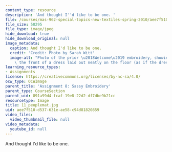 ```yaml
---
content_type: resource
description: 'And thought I''d like to be one. '
file: /courses/mas-962-special-topics-new-textiles-spring-2010/aee7f510d537631eae58c94d81820859_11_peoplemat.jpg
file_size: 50295
file_type: image/jpeg
hide_download: true
hide_download_original: null
image_metadata:
  caption: And thought I'd like to be one.
  credit: 'Credit: Photo by Sarah Witt'
  image-alt: "Photo of the prior \u2018Welcome\u2019 embroidery, showing it was on\
    \ the front of a dress laid out neatly on the floor (as if the dress is a doormat)."
learning_resource_types:
- Assignments
license: https://creativecommons.org/licenses/by-nc-sa/4.0/
ocw_type: OCWImage
parent_title: 'Assignment 8: Sassy Embroidery'
parent_type: CourseSection
parent_uid: 891a99d4-fcaf-19e8-22d2-df7dbe9b21cc
resourcetype: Image
title: 11_peoplemat.jpg
uid: aee7f510-d537-631e-ae58-c94d81820859
video_files:
  video_thumbnail_file: null
video_metadata:
  youtube_id: null
---
```

And thought I'd like to be one. 
